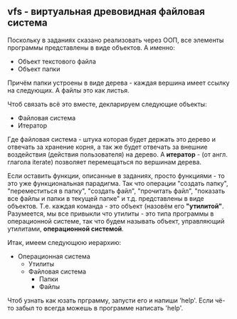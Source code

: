 ## vfs - виртуальная древовидная файловая система
Поскольку в заданиях сказано реализовать через ООП, все элементы программы представлены в виде объектов. А именно:
* Объект текстового файла
* Объект папки  

Причём папки устроены в виде дерева - каждая вершина имеет ссылку на следующих. А файлы это как листья.  

Чтоб связать всё это вместе, декларируем следующие объекты:
* Файловая система
* Итератор  

Где файловая система - штука которая будет держать это дерево и отвечать за хранение корня, а так же будет отвечать за внешние воздействия (действия пользователя) на дерево. А **итератор** - (от англ. глагола iterate) позволяет перемещаться по вершинам дерева.  

Если оставить функции, описанные в заданиях, просто функциями - то это уже функциональная парадигма. Так что операции "создать папку", "переместиться в папку", "создать файл", "прочитать файл", "показать все файлы и папки в текущей папке" и т.д. представлены в виде объектов. Т.е. каждая команда - это объект (назовём его **"утилитой"**. Разумеется, мы все привыкли что утилиты - это типа программы в операционной системе, так что будем называть объект, управляющий утилитами, **операционной системой**. 

Итак, имеем следующюю иерархию:

* Операционная система
    * Утилиты
    * Файловая система  
		- Папки
		- Файлы 

Чтоб узнать как юзать прграмму, запусти его и напиши 'help'.
Если чё-то забыл то всегда можешь в программе написать 'help'.
